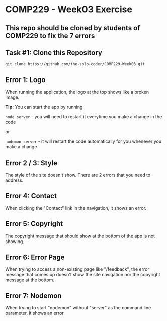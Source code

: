 # COMP229 - Week03 Exercise
## This repo should be cloned by students of COMP229 to fix the 7 errors

## Task #1: Clone this Repository

`git clone https://github.com/the-solo-coder/COMP229-Week03.git`

## Error 1: Logo

When running the application, the logo at the top shows like a broken image.

__Tip:__ You can start the app by running:

`node server` - you will need to restart it everytime you make a change in the code

or

`nodemon server` - it will restart the code automatically for you whenever you make a change

## Error 2 / 3: Style

The style of the site doesn't show. There are 2 errors that you need to address.

## Error 4: Contact

When clicking the "Contact" link in the navigation, it shows an error.

## Error 5: Copyright

The copyright message that should show at the bottom of the app is not showing.

## Error 6: Error Page

When trying to access a non-existing page like "/feedback", the error message that comes up doesn't show the site navigation nor the copyright message at the bottom.

## Error 7: Nodemon

When trying to start "nodemon" without "server" as the command line parameter, it shows an error.